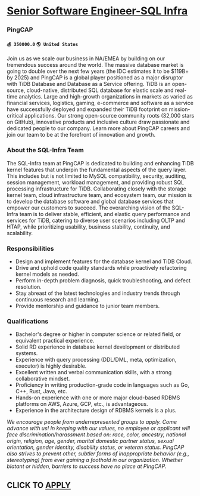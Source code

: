 # [Senior Software Engineer-SQL Infra](https://www.remotewlb.com/apply/senior-software-engineer-sql-infra-50323)  
### PingCAP  
#### `💰 350000.0` `🌎 United States`  

Join us as we scale our business in NA/EMEA by building on our tremendous success around the world. The massive database market is going to double over the next few years (the IDC estimates it to be $119B+ by 2025) and PingCAP is a global player positioned as a major disruptor with TiDB Database and Database as a Service offering. TiDB is an open-source, cloud-native, distributed SQL database for elastic scale and real-time analytics. Large and high-growth organizations in markets as varied as financial services, logistics, gaming, e-commerce and software as a service have successfully deployed and expanded their TiDB footprint on mission-critical applications. Our strong open-source community roots (32,000 stars on GitHub), innovative products and inclusive culture draw passionate and dedicated people to our company. Learn more about PingCAP careers and join our team to be at the forefront of innovation and growth.

### About the SQL-Infra Team

The SQL-Infra team at PingCAP is dedicated to building and enhancing TiDB kernel features that underpin the fundamental aspects of the query layer. This includes but is not limited to MySQL compatibility, security, auditing, session management, workload management, and providing robust SQL processing infrastructure for TiDB. Collaborating closely with the storage kernel team, cloud infrastructure team, and ecosystem team, our mission is to develop the database software and global database services that empower our customers to succeed. The overarching vision of the SQL-Infra team is to deliver stable, efficient, and elastic query performance and services for TiDB, catering to diverse user scenarios including OLTP and HTAP, while prioritizing usability, business stability, continuity, and scalability.

### Responsibilities

  * Design and implement features for the database kernel and TiDB Cloud.
  * Drive and uphold code quality standards while proactively refactoring kernel models as needed.
  * Perform in-depth problem diagnosis, quick troubleshooting, and defect resolution.
  * Stay abreast of the latest technologies and industry trends through continuous research and learning.
  * Provide mentorship and guidance to junior team members.

### Qualifications

  * Bachelor's degree or higher in computer science or related field, or equivalent practical experience.
  * Solid RD experience in database kernel development or distributed systems. 
  * Experience with query processing (DDL/DML, meta, optimization, executor) is highly desirable.
  * Excellent written and verbal communication skills, with a strong collaborative mindset.
  * Proficiency in writing production-grade code in languages such as Go, C++, Rust, Java, etc.
  * Hands-on experience with one or more major cloud-based RDBMS platforms on AWS, Azure, GCP, etc., is advantageous.
  * Experience in the architecture design of RDBMS kernels is a plus.

_We encourage people from underrepresented groups to apply. Come advance with us! In keeping with our values, no employee or applicant will face discrimination/harassment based on: race, color, ancestry, national origin, religion, age, gender, marital domestic partner status, sexual orientation, gender identity, disability status, or veteran status. PingCAP also strives to prevent other, subtler forms of inappropriate behavior (e.g., stereotyping) from ever gaining a foothold in our organization. Whether blatant or hidden, barriers to success have no place at PIngCAP._

  
## CLICK TO [APPLY](https://www.remotewlb.com/apply/senior-software-engineer-sql-infra-50323)

